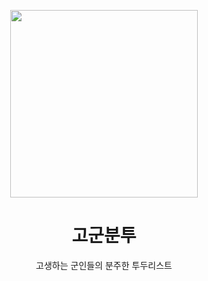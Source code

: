 <p align="center">
  <img width="300px" src="https://github.com/youkwon515/GoGunBunTu/assets/126861324/9a651147-83f2-4993-9e2d-26a10fc57805">
</p>

<h1 align="center">고군분투</h1>
<p align="center">고생하는 군인들의 분주한 투두리스트</p>


